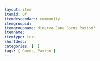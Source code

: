 ```yaml
---
layout: item
itemid: 0f
itemdescendant: community
itemgroupid: 
itemgroupname: Minerva Jane Goens Paxton? 
itemname: 
itemtype: text
shortdesc: 
categories: [  ]
tags: [ Goens, Paxton ]
---
```








